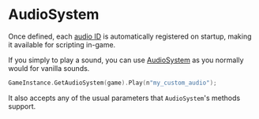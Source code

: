 # AudioSystem

Once defined, each [audio ID](./MANIFEST.md#anatomy) is automatically registered on startup,
making it available for scripting in-game.

If you simply to play a sound, you can use [AudioSystem](https://nativedb.red4ext.com/AudioSystem) as you normally would for vanilla sounds.

```swift
GameInstance.GetAudioSystem(game).Play(n"my_custom_audio");
```

It also accepts any of the usual parameters that `AudioSystem`'s methods support.

